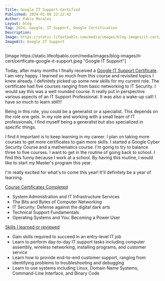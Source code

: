 ```yaml
---
Title: Google IT Support Certified
Published: 2024-01-08 22:22:42
Author: Pablo Morales
Layout: blog
Tag: 2024, Google, IT Support, Google Certification
Description: 
Image: https://static.lifeofpablo.com/media/images/blog-images/it-cert/certficate-google-it-support.jpeg
ImageAlt: Google IT Support 
---
```

<div class="w-50 center" markdown="1">[image https://static.lifeofpablo.com/media/images/blog-images/it-cert/certficate-google-it-support.jpeg "Google IT Support"] </div>

Today, after many months I finally received a [Google IT Support Certificate](https://www.coursera.org/professional-certificates/google-it-support).  I am very happy. I learned so much from this course and revisited topics I knew already.  I definitely picked up some new skills for my current role.  The certificate had five courses ranging from basic networking to IT Security. I would say this was a well rounded course.  It really put in perspective various aspects of an IT Support Professional.  It was also a wake-up call! I have so much to learn still!!! 

Being in this role, you could be a generalist or a specialist. This depends on the role one gets. In my role and working with a small team of IT professionals, I find myself being a generalist but also specialized in specific things. 

I find it important is to keep learning in my career. I plan on taking more courses to get more certificates to gain more skills. I started a Google Cyber Security Course and a mathematics course. I'm going to try to balance three to five courses. I want to get in the routine of going back to school. I find this funny because I work at a school. By having this routine, I would like to start my Master's program this year. 

I'm really excited for what's to come this year! It'll definitely be a year of learning. 


<ins>Course Certificates Completed</ins>

* System Administration and IT Infrastructure Services
* The Bits and Bytes of Computer Networking
* IT Security: Defense against the digital dark arts
* Technical Support Fundamentals
* Operating Systems and You: Becoming a Power User

<ins>Skills I learned or reviewed</ins>

* Gain skills required to succeed in an entry-level IT job
* Learn to perform day-to-day IT support tasks including computer assembly, wireless networking, installing programs, and customer service
* Learn how to provide end-to-end customer support, ranging from identifying problems to troubleshooting and debugging
* Learn to use systems including Linux, Domain Name Systems, Command-Line Interface, and Binary Code

